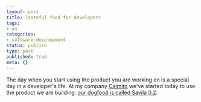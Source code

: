 ```yaml
---
layout: post
title: Tasteful food for developers
tags:
- en
categories:
- software-development
status: publish
type: post
published: true
meta: {}
---
```

<p>The day when you start using the product you are working on is a special day in a developer's life. At my company <a href="http://www.caimito.net">Caimito</a> we've started today to use the product we are building: <a href="http://www.caimito.net/caimitoEnglish/2007/05/07/1178556764724.html">our dogfood is called Savila 0.2</a>.</p>
